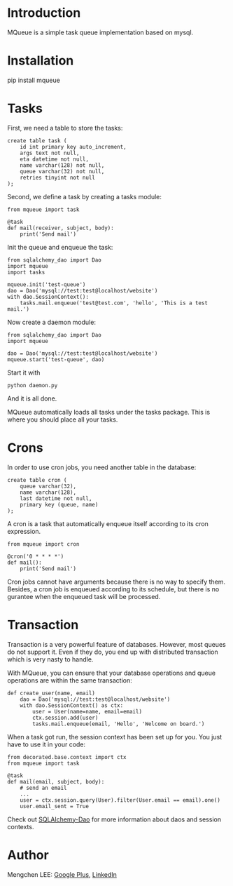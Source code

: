 Introduction
============

MQueue is a simple task queue implementation based on mysql.

Installation
============

pip install mqueue

Tasks
=====

First, we need a table to store the tasks:

	create table task (
		id int primary key auto_increment,
		args text not null,
		eta datetime not null,
		name varchar(128) not null,
		queue varchar(32) not null,
		retries tinyint not null
	);
	
Second, we define a task by creating a tasks module:

	from mqueue import task
	
	@task
	def mail(receiver, subject, body):
	    print('Send mail')
	    
Init the queue and enqueue the task:

	from sqlalchemy_dao import Dao
	import mqueue
	import tasks
	
    mqueue.init('test-queue')
	dao = Dao('mysql://test:test@localhost/website')
	with dao.SessionContext():
	    tasks.mail.enqueue('test@test.com', 'hello', 'This is a test mail.')

Now create a daemon module:

	from sqlalchemy_dao import Dao
	import mqueue
	
	dao = Dao('mysql://test:test@localhost/website')
    mqueue.start('test-queue', dao)
    
Start it with

	python daemon.py
	
And it is all done.

MQueue automatically loads all tasks under the tasks package.
This is where you should place all your tasks.

Crons
=====

In order to use cron jobs, you need another table in the database:

	create table cron (
		queue varchar(32),
		name varchar(128),
		last datetime not null,
		primary key (queue, name)
	);

A cron is a task that automatically enqueue itself according to its cron expression.

	from mqueue import cron
	
	@cron('0 * * * *')
	def mail():
	    print('Send mail')
	    
Cron jobs cannot have arguments because there is no way to specify them.
Besides, a cron job is enqueued according to its schedule,
but there is no gurantee when the enqueued task will be processed.

Transaction
===========

Transaction is a very powerful feature of databases.
However, most queues do not support it.
Even if they do, you end up with distributed transaction which is very nasty to handle.

With MQueue, you can ensure that your database operations and queue operations are within the same transaction:

	def create_user(name, email)
	    dao = Dao('mysql://test:test@localhost/website')
	    with dao.SessionContext() as ctx:
	        user = User(name=name, email=email)
	        ctx.session.add(user)
	        tasks.mail.enqueue(email, 'Hello', 'Welcome on board.')
	        
When a task got run, the session context has been set up for you.
You just have to use it in your code:

	from decorated.base.context import ctx
	from mqueue import task
	
	@task
	def mail(email, subject, body):
	    # send an email
	    ...
	    user = ctx.session.query(User).filter(User.email == email).one()
	    user.email_sent = True
	    
Check out <a href="https://github.com/CooledCoffee/sqlalchemy-dao" target="_blank">SQLAlchemy-Dao</a>
for more information about daos and session contexts.

Author
======

Mengchen LEE: <a href="https://plus.google.com/117704742936410336204" target="_blank">Google Plus</a>, <a href="https://cn.linkedin.com/pub/mengchen-lee/30/8/23a" target="_blank">LinkedIn</a>
